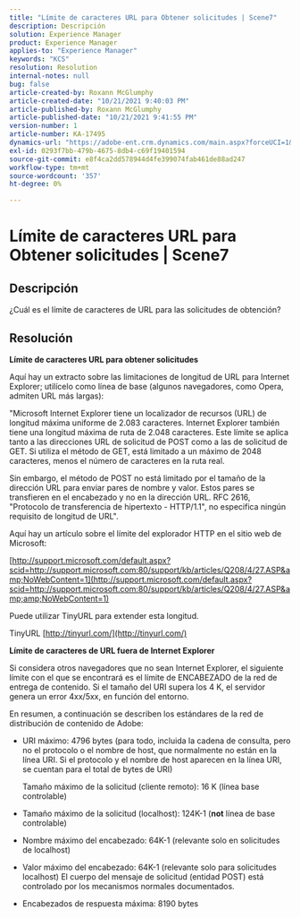 ```yaml
---
title: "Límite de caracteres URL para Obtener solicitudes | Scene7"
description: Descripción
solution: Experience Manager
product: Experience Manager
applies-to: "Experience Manager"
keywords: "KCS"
resolution: Resolution
internal-notes: null
bug: false
article-created-by: Roxann McGlumphy
article-created-date: "10/21/2021 9:40:03 PM"
article-published-by: Roxann McGlumphy
article-published-date: "10/21/2021 9:41:55 PM"
version-number: 1
article-number: KA-17495
dynamics-url: "https://adobe-ent.crm.dynamics.com/main.aspx?forceUCI=1&pagetype=entityrecord&etn=knowledgearticle&id=6a89cf70-b732-ec11-b6e5-000d3a5ba97a"
exl-id: 0293f7bb-479b-4675-8db4-c69f19401594
source-git-commit: e8f4ca2dd578944d4fe399074fab461de88ad247
workflow-type: tm+mt
source-wordcount: '357'
ht-degree: 0%

---
```


# Límite de caracteres URL para Obtener solicitudes | Scene7

## Descripción


¿Cuál es el límite de caracteres de URL para las solicitudes de obtención?


## Resolución


<b>Límite de caracteres URL para obtener solicitudes</b>

Aquí hay un extracto sobre las limitaciones de longitud de URL para Internet Explorer; utilícelo como línea de base (algunos navegadores, como Opera, admiten URL más largas):

&quot;Microsoft Internet Explorer tiene un localizador de recursos (URL) de longitud máxima uniforme de 2.083 caracteres. Internet Explorer también tiene una longitud máxima de ruta de 2.048 caracteres. Este límite se aplica tanto a las direcciones URL de solicitud de POST como a las de solicitud de GET. Si utiliza el método de GET, está limitado a un máximo de 2048 caracteres, menos el número de caracteres en la ruta real.

Sin embargo, el método de POST no está limitado por el tamaño de la dirección URL para enviar pares de nombre y valor. Estos pares se transfieren en el encabezado y no en la dirección URL. RFC 2616, &quot;Protocolo de transferencia de hipertexto - HTTP/1.1&quot;, no especifica ningún requisito de longitud de URL&quot;.

Aquí hay un artículo sobre el límite del explorador HTTP en el sitio web de Microsoft:

[http://support.microsoft.com/default.aspx?scid=http://support.microsoft.com:80/support/kb/articles/Q208/4/27.ASP&amp;NoWebContent=1](http://support.microsoft.com/default.aspx?scid=http://support.microsoft.com:80/support/kb/articles/Q208/4/27.ASP&amp;amp;NoWebContent=1)

Puede utilizar TinyURL para extender esta longitud.

TinyURL [http://tinyurl.com/](http://tinyurl.com/)

<b>Límite de caracteres de URL fuera de Internet Explorer</b>

Si considera otros navegadores que no sean Internet Explorer, el siguiente límite con el que se encontrará es el límite de ENCABEZADO de la red de entrega de contenido. Si el tamaño del URI supera los 4 K, el servidor genera un error 4xx/5xx, en función del entorno.

En resumen, a continuación se describen los estándares de la red de distribución de contenido de Adobe:

- URI máximo: 4796 bytes (para todo, incluida la cadena de consulta, pero no el protocolo o el nombre de host, que normalmente no están en la línea URI. Si el protocolo y el nombre de host aparecen en la línea URI, se cuentan para el total de bytes de URI)

   Tamaño máximo de la solicitud (cliente remoto): 16 K (línea base controlable)
- Tamaño máximo de la solicitud (localhost): 124K-1 (<b>not</b> línea de base controlable)
- Nombre máximo del encabezado: 64K-1 (relevante solo en solicitudes de localhost)
- Valor máximo del encabezado: 64K-1 (relevante solo para solicitudes localhost) El cuerpo del mensaje de solicitud (entidad POST) está controlado por los mecanismos normales documentados.
- Encabezados de respuesta máxima: 8190 bytes

